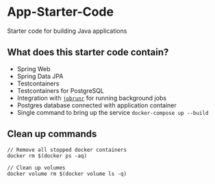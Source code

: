 # App-Starter-Code
Starter code for building Java applications

## What does this starter code contain?
 - Spring Web
 - Spring Data JPA
 - Testcontainers
 - Testcontainers for PostgreSQL
 - Integration with [`jobrunr`](https://github.com/jobrunr/jobrunr) for running background jobs
 - Postgres database connected with application container
 - Single command to bring up the service `docker-compose up --build`

## Clean up commands
```agsl
// Remove all stopped docker containers
docker rm $(docker ps -aq) 

// Clean up volumes
docker volume rm $(docker volume ls -q)
```
